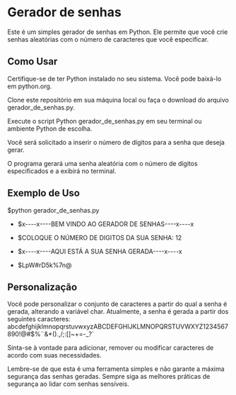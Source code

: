 # Gerador de senhas

Este é um simples gerador de senhas em Python. Ele permite que você crie senhas aleatórias com o número de caracteres que você especificar.

## Como Usar
Certifique-se de ter Python instalado no seu sistema. Você pode baixá-lo em python.org.

Clone este repositório em sua máquina local ou faça o download do arquivo gerador_de_senhas.py.

Execute o script Python gerador_de_senhas.py em seu terminal ou ambiente Python de escolha.

Você será solicitado a inserir o número de dígitos para a senha que deseja gerar.

O programa gerará uma senha aleatória com o número de dígitos especificados e a exibirá no terminal.

## Exemplo de Uso

$python gerador_de_senhas.py

- $x----x----BEM VINDO AO GERADOR DE SENHAS----x----x

- $COLOQUE O NÚMERO DE DIGITOS DA SUA SENHA: 12

- $x----x----AQUI ESTÁ A SUA SENHA GERADA----x----x 

- $LpW#rD5k%7n@
## Personalização
Você pode personalizar o conjunto de caracteres a partir do qual a senha é gerada, alterando a variável char. Atualmente, a senha é gerada a partir dos seguintes caracteres: abcdefghijklmnopqrstuvwxyzABCDEFGHIJKLMNOPQRSTUVWXYZ1234567890!@#$%¨&*().,/;:[]\~+=-_?`

Sinta-se à vontade para adicionar, remover ou modificar caracteres de acordo com suas necessidades.

Lembre-se de que esta é uma ferramenta simples e não garante a máxima segurança das senhas geradas. Sempre siga as melhores práticas de segurança ao lidar com senhas sensíveis.
